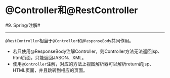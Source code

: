 # @Controller和@RestController
#9. Spring/注解#
- - - -
`@RestController`相当于`@Controller`和`@ResponseBody`共同作用。

* 若只使用@ResponseBody注解Controller，则Controller方法无法返回jsp、html页面，只能返回JASON、XML。
* 使用`@Controller`注解，对应的方法上视图解析器可以解析return的jsp、HTML页面，并且跳转到相应的页面。